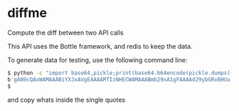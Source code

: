 # diffme
Compute the diff between two API calls


This API uses the Bottle framework, and redis to keep the data.

To generate data for testing, use the following command line:

```sh
$ python -c "import base64,pickle;print(base64.b64encode(pickle.dumps({'foo': 'world', 'bar':'1234'})))"
b'gAN9cQAoWAMAAABiYXJxAVgEAAAAMTIzNHECWAMAAABmb29xA1gFAAAAd29ybGRxBHUu'
$
```
and copy whats inside the single quotes
